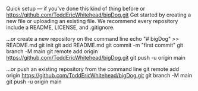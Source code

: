 Quick setup — if you’ve done this kind of thing before
or	
https://github.com/ToddEricWhitehead/bigDog.git
Get started by creating a new file or uploading an existing file. We recommend every repository include a README, LICENSE, and .gitignore.

…or create a new repository on the command line
echo "# bigDog" >> README.md
git init
git add README.md
git commit -m "first commit"
git branch -M main
git remote add origin https://github.com/ToddEricWhitehead/bigDog.git
git push -u origin main

…or push an existing repository from the command line
git remote add origin https://github.com/ToddEricWhitehead/bigDog.git
git branch -M main
git push -u origin main

